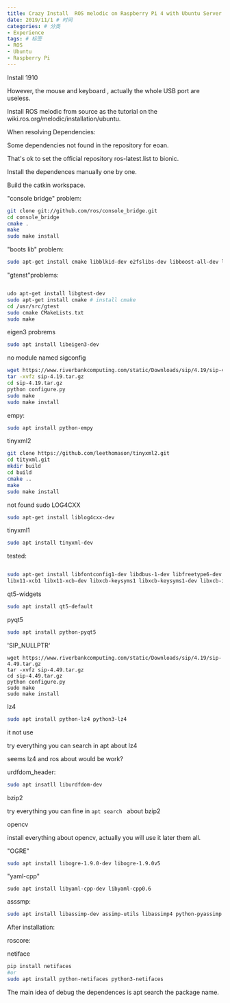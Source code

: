 ```yaml
---
title: Crazy Install  ROS melodic on Raspberry Pi 4 with Ubuntu Server 1910 # 标题
date: 2019/11/1 # 时间
categories: # 分类
- Experience
tags: # 标签
- ROS
- Ubuntu
- Raspberry Pi
---
```

Install 1910
<!--more--->

However, the mouse and keyboard , actually the whole USB port are useless.

Install ROS melodic from source as the tutorial on the wiki.ros.org/melodic/installation/ubuntu. 

When resolving Dependencies:

Some dependencies not found in the repository for eoan. 

That's ok to set the official repository ros-latest.list to bionic. 

Install the dependences manually one by one.

Build the catkin workspace. 

"console bridge" problem:

```bash
git clone git://github.com/ros/console_bridge.git
cd console_bridge
cmake .
make
sudo make install
```

"boots lib" problem:

```bash
sudo apt-get install cmake libblkid-dev e2fslibs-dev libboost-all-dev libaudit-dev
```

"gtenst"problems:

```bash

udo apt-get install libgtest-dev
sudo apt-get install cmake # install cmake
cd /usr/src/gtest
sudo cmake CMakeLists.txt
sudo make

```





eigen3 probrems

```bash
sudo apt install libeigen3-dev
```



no module named sigconfig 

```bash
wget https://www.riverbankcomputing.com/static/Downloads/sip/4.19/sip-4.19.tar.gz
tar -xvfz sip-4.19.tar.gz
cd sip-4.19.tar.gz
python configure.py
sudo make
sudo make install
```

empy:

```bash
sudo apt install python-empy
```

tinyxml2

```bash
git clone https://github.com/leethomason/tinyxml2.git
cd tityxml.git
mkdir build
cd build
cmake ..
make
sudo make install
```



not found sudo LOG4CXX

```bash
sudo apt-get install liblog4cxx-dev
```

tinyxml1

````bash
sudo apt install tinyxml-dev
````



tested: 

```bash

sudo apt-get install libfontconfig1-dev libdbus-1-dev libfreetype6-dev libudev-dev libicu-dev libsqlite3-dev libxslt1-dev libssl-dev libasound2-dev libavcodec-dev libavformat-dev libswscale-dev libgstreamer0.10-dev libgstreamer-plugins-base0.10-dev gstreamer-tools gstreamer0.10-plugins-good gstreamer0.10-plugins-bad libraspberrypi-dev libpulse-dev libx11-dev libglib2.0-dev libcups2-dev freetds-dev libsqlite0-dev libpq-dev libiodbc2-dev libmysqlclient-dev firebird-dev libpng12-dev libjpeg9-dev libgst-dev libxext-dev libxcb1 libxcb1-dev
libx11-xcb1 libx11-xcb-dev libxcb-keysyms1 libxcb-keysyms1-dev libxcb-image0 libxcb-image0-dev libxcb-shm0 libxcb-shm0-dev libxcb-icccm4 libxcb-icccm4-dev libxcb-sync1 libxcb-sync-dev libxcb-render-util0 libxcb-render-util0-dev libxcb-xfixes0-dev libxrender-dev libxcb-shape0-dev libxcb-randr0-dev libxcb-glx0-dev libxi-dev libdrm-dev libssl-dev libxcb-xinerama0 libxcb-xinerama0-dev
```





qt5-widgets

```bash
sudo apt install qt5-default
```



pyqt5

```bash
sudo apt install python-pyqt5
```





'SIP_NULLPTR'

```
wget https://www.riverbankcomputing.com/static/Downloads/sip/4.19/sip-4.49.tar.gz
tar -xvfz sip-4.49.tar.gz
cd sip-4.49.tar.gz
python configure.py
sudo make
sudo make install
```



lz4

```bash
sudo apt install python-lz4 python3-lz4
```

it not use

try everything you can search in apt about lz4

seems lz4 and ros about would be work?



urdfdom_header:

```bash
sudo apt insatll liburdfdom-dev
```



bzip2

try everything you can fine in `apt search ` about bzip2



opencv

install everything about opencv, actually you will use it later them all. 



"OGRE"

```bash
sudo apt install libogre-1.9.0-dev libogre-1.9.0v5
```

"yaml-cpp"

```bash'
sudo apt install libyaml-cpp-dev libyaml-cpp0.6
```

asssmp:

```bash
sudo apt install libassimp-dev assimp-utils libassimp4 python-pyassimp python3-pyassimp
```





After installation:

roscore:

netiface

````bash
pip install netifaces
#or
sudo apt install python-netifaces python3-netifaces
````



The main idea of debug the dependences is apt search the package name. 